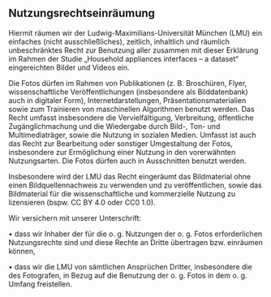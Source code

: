 ## Nutzungsrechtseinräumung

Hiermit räumen wir der Ludwig-Maximilians-Universität München (LMU) ein einfaches (nicht ausschließliches), zeitlich, inhaltlich und räumlich unbeschränktes Recht zur Benutzung aller zusammen mit dieser Erklärung im Rahmen der Studie „Household appliances interfaces – a dataset“ eingereichten Bilder und Videos ein. 

Die Fotos dürfen im Rahmen von Publikationen (z. B. Broschüren, Flyer, wissenschaftliche Veröffentlichungen (insbesondere als Bilddatenbank) auch in digitaler Form), Internetdarstellungen, Präsentationsmaterialien sowie zum Trainieren von maschinellen Algorithmen benutzt werden. Das Recht umfasst insbesondere die Vervielfältigung, Verbreitung, öffentliche Zugänglichmachung und die Wiedergabe durch Bild-, Ton- und Multimediaträger, sowie die Nutzung in sozialen Medien. Umfasst ist auch das Recht zur Bearbeitung oder sonstiger Umgestaltung der Fotos, insbesondere zur Ermöglichung einer Nutzung in den vorerwähnten Nutzungsarten. Die Fotos dürfen auch in Ausschnitten benutzt werden.  

Insbesondere wird der LMU das Recht eingeräumt das Bildmaterial ohne einen Bildquellennachweis zu verwenden und zu veröffentlichen, sowie das Bildmaterial für die wissenschaftliche und kommerzielle Nutzung zu lizensieren (bspw. CC BY 4.0 oder CC0 1.0).

Wir versichern mit unserer Unterschrift:

•	dass wir Inhaber der für die o. g. Nutzungen der o. g. Fotos erforderlichen Nutzungsrechte sind und diese Rechte an Dritte übertragen bzw. einräumen können,

•	dass wir die LMU von sämtlichen Ansprüchen Dritter, insbesondere die des Fotografen, in Bezug auf die Benutzung der o. g. Fotos in dem o. g. Umfang freistellen.